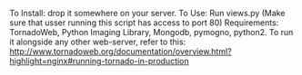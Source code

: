To Install: drop it somewhere on your server.
To Use: Run views.py (Make sure that usser running this script has access to port 80)
Requirements: TornadoWeb, Python Imaging Library, Mongodb, pymogno, python2.
To run it alongside any other web-server, refer to this: http://www.tornadoweb.org/documentation/overview.html?highlight=nginx#running-tornado-in-production
